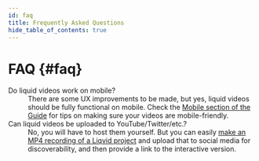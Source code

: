 ```yaml
---
id: faq
title: Frequently Asked Questions
hide_table_of_contents: true
---
```


# FAQ {#faq}

<dl class="qa">
  <dt>Do liquid videos work on mobile?</dt>
  <dd>There are some UX improvements to be made, but yes, liquid videos should be fully functional on mobile. Check the <a href="/docs/guide/mobile">Mobile section of the Guide</a> for tips on making sure your videos are mobile-friendly.</dd>

  <dt>Can liquid videos be uploaded to YouTube/Twitter/etc.?</dt>
  <dd>No, you will have to host them yourself. But you can easily <a href="/docs/cli/render">make an MP4 recording of a Liqvid project</a> and upload that to social media for discoverability, and then provide a link to the interactive version.</dd>
</dl>

